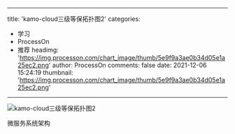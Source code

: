 
---
title: 'kamo-cloud三级等保拓扑图2'
categories: 
 - 学习
 - ProcessOn
 - 推荐
headimg: 'https://img.processon.com/chart_image/thumb/5e9f9a3ae0b34d05e1a25ec2.png'
author: ProcessOn
comments: false
date: 2021-12-06 15:24:19
thumbnail: 'https://img.processon.com/chart_image/thumb/5e9f9a3ae0b34d05e1a25ec2.png'
---

<div>   
<img class="thumb" alt="kamo-cloud三级等保拓扑图2" src="https://img.processon.com/chart_image/thumb/5e9f9a3ae0b34d05e1a25ec2.png" referrerpolicy="no-referrer">
<p>微服务系统架构</p>  
</div>
            